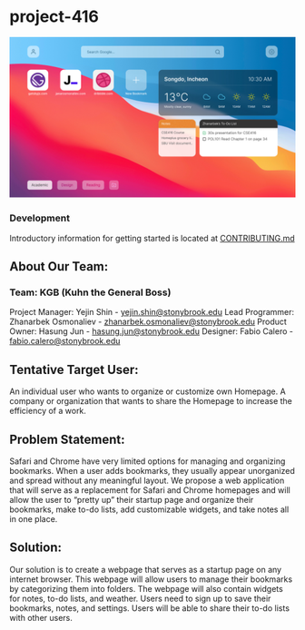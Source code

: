 # project-416

![Figma Prototype](src/images/figma-prototype.jpg?raw=true)

### Development

Introductory information for getting started is located at [CONTRIBUTING.md](CONTRIBUTING.md)

## About Our Team:

### Team: KGB (Kuhn the General Boss)

Project Manager: Yejin Shin - yejin.shin@stonybrook.edu
Lead Programmer: Zhanarbek Osmonaliev - zhanarbek.osmonaliev@stonybrook.edu
Product Owner: Hasung Jun - hasung.jun@stonybrook.edu
Designer: Fabio Calero - fabio.calero@stonybrook.edu

## Tentative Target User:

An individual user who wants to organize or customize own Homepage. 
A company or organization that wants to share the Homepage to increase the efficiency of a work. 

## Problem Statement:

Safari and Chrome have very limited options for managing and organizing bookmarks. When a user adds bookmarks, they usually appear unorganized and spread without any meaningful layout. We propose a web application that will serve as a replacement for Safari and Chrome homepages and will allow the user to “pretty up” their startup page and organize their bookmarks, make to-do lists, add customizable widgets, and take notes all in one place.

## Solution:

Our solution is to create a webpage that serves as a startup page on any internet browser. This webpage will allow users to manage their bookmarks by categorizing them into folders. The webpage will also contain widgets for notes, to-do lists, and weather. Users need to sign up to save their bookmarks, notes, and settings. Users will be able to share their to-do lists with other users.



